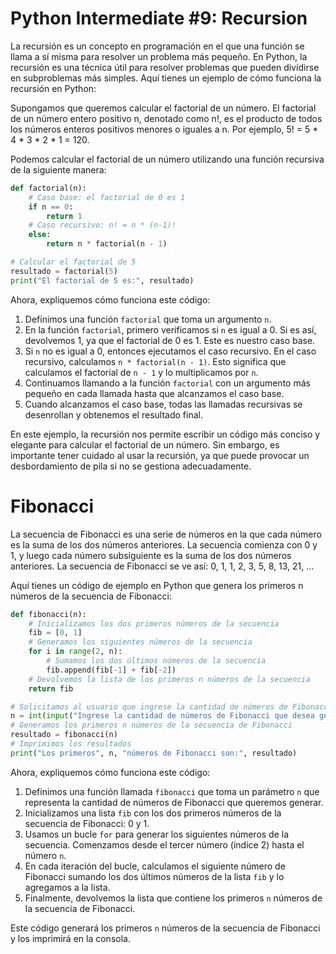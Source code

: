 # Python Intermediate #9: Recursion

La recursión es un concepto en programación en el que una función se llama a sí misma para resolver un problema más pequeño. En Python, la recursión es una técnica útil para resolver problemas que pueden dividirse en subproblemas más simples. Aquí tienes un ejemplo de cómo funciona la recursión en Python:

Supongamos que queremos calcular el factorial de un número. El factorial de un número entero positivo n, denotado como n!, es el producto de todos los números enteros positivos menores o iguales a n. Por ejemplo, 5! = 5 * 4 * 3 * 2 * 1 = 120.

Podemos calcular el factorial de un número utilizando una función recursiva de la siguiente manera:

```python
def factorial(n):
    # Caso base: el factorial de 0 es 1
    if n == 0:
        return 1
    # Caso recursivo: n! = n * (n-1)!
    else:
        return n * factorial(n - 1)

# Calcular el factorial de 5
resultado = factorial(5)
print("El factorial de 5 es:", resultado)
```

Ahora, expliquemos cómo funciona este código:

1. Definimos una función `factorial` que toma un argumento `n`.
2. En la función `factorial`, primero verificamos si `n` es igual a 0. Si es así, devolvemos 1, ya que el factorial de 0 es 1. Este es nuestro caso base.
3. Si `n` no es igual a 0, entonces ejecutamos el caso recursivo. En el caso recursivo, calculamos `n * factorial(n - 1)`. Esto significa que calculamos el factorial de `n - 1` y lo multiplicamos por `n`.
4. Continuamos llamando a la función `factorial` con un argumento más pequeño en cada llamada hasta que alcanzamos el caso base.
5. Cuando alcanzamos el caso base, todas las llamadas recursivas se desenrollan y obtenemos el resultado final.

En este ejemplo, la recursión nos permite escribir un código más conciso y elegante para calcular el factorial de un número. Sin embargo, es importante tener cuidado al usar la recursión, ya que puede provocar un desbordamiento de pila si no se gestiona adecuadamente.

# Fibonacci

La secuencia de Fibonacci es una serie de números en la que cada número es la suma de los dos números anteriores. La secuencia comienza con 0 y 1, y luego cada número subsiguiente es la suma de los dos números anteriores. La secuencia de Fibonacci se ve así: 0, 1, 1, 2, 3, 5, 8, 13, 21, ...

Aquí tienes un código de ejemplo en Python que genera los primeros n números de la secuencia de Fibonacci:

```python
def fibonacci(n):
    # Inicializamos los dos primeros números de la secuencia
    fib = [0, 1]
    # Generamos los siguientes números de la secuencia
    for i in range(2, n):
        # Sumamos los dos últimos números de la secuencia
        fib.append(fib[-1] + fib[-2])
    # Devolvemos la lista de los primeros n números de la secuencia
    return fib

# Solicitamos al usuario que ingrese la cantidad de números de Fibonacci que desea generar
n = int(input("Ingrese la cantidad de números de Fibonacci que desea generar: "))
# Generamos los primeros n números de la secuencia de Fibonacci
resultado = fibonacci(n)
# Imprimimos los resultados
print("Los primeros", n, "números de Fibonacci son:", resultado)
```

Ahora, expliquemos cómo funciona este código:

1. Definimos una función llamada `fibonacci` que toma un parámetro `n` que representa la cantidad de números de Fibonacci que queremos generar.
2. Inicializamos una lista `fib` con los dos primeros números de la secuencia de Fibonacci: 0 y 1.
3. Usamos un bucle `for` para generar los siguientes números de la secuencia. Comenzamos desde el tercer número (índice 2) hasta el número `n`.
4. En cada iteración del bucle, calculamos el siguiente número de Fibonacci sumando los dos últimos números de la lista `fib` y lo agregamos a la lista.
5. Finalmente, devolvemos la lista que contiene los primeros `n` números de la secuencia de Fibonacci.

Este código generará los primeros `n` números de la secuencia de Fibonacci y los imprimirá en la consola.
